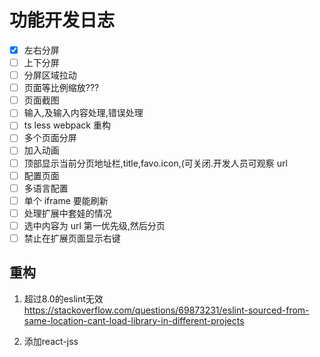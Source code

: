 # 功能开发日志

- [x] 左右分屏
- [ ] 上下分屏
- [ ] 分屏区域拉动
- [ ] 页面等比例缩放???
- [ ] 页面截图
- [ ] 输入,及输入内容处理,错误处理
- [ ] ts less webpack 重构
- [ ] 多个页面分屏
- [ ] 加入动画
- [ ] 顶部显示当前分页地址栏,title,favo.icon,(可关闭.开发人员可观察 url
- [ ] 配置页面
- [ ] 多语言配置
- [ ] 单个 iframe 要能刷新
- [ ] 处理扩展中套娃的情况
- [ ] 选中内容为 url 第一优先级,然后分页
- [ ] 禁止在扩展页面显示右键

## 重构

1. 超过8.0的eslint无效
https://stackoverflow.com/questions/69873231/eslint-sourced-from-same-location-cant-load-library-in-different-projects

2. 添加react-jss